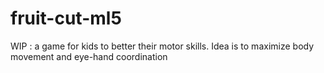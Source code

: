# fruit-cut-ml5
WIP : a game for kids to better their motor skills. Idea is to maximize body movement and eye-hand coordination
